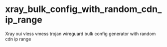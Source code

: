 # xray_bulk_config_with_random_cdn_ip_range
Xray xui vless vmess trojan wireguard bulk config generator with random cdn ip range
